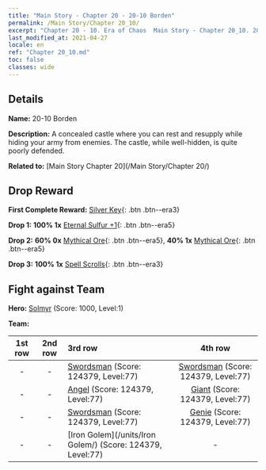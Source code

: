 ```yaml
---
title: "Main Story - Chapter 20 - 20-10 Borden"
permalink: /Main Story/Chapter 20_10/
excerpt: "Chapter 20 - 10. Era of Chaos  Main Story - Chapter 20_10. 20-10 Borden"
last_modified_at: 2021-04-27
locale: en
ref: "Chapter 20_10.md"
toc: false
classes: wide
---
```


## Details

 **Name:** 20-10 Borden

 **Description:** A concealed castle where you can rest and resupply while hiding your army from enemies. The castle, while well-hidden, is quite poorly defended.

 **Related to:** [Main Story Chapter 20](/Main Story/Chapter 20/)

## Drop Reward

 **First Complete Reward:** [Silver Key](/Items/con_693/){: .btn .btn--era3}

 **Drop 1:** **100% 1x** [Eternal Sulfur +1](/Items/mat_71/){: .btn .btn--era5}

 **Drop 2:** **60% 0x** [Mythical Ore](/Items/mat_61/){: .btn .btn--era5}, **40% 1x** [Mythical Ore](/Items/mat_61/){: .btn .btn--era5}

 **Drop 3:** **100% 1x** [Spell Scrolls](/Items/con_694/){: .btn .btn--era3}


## Fight against Team
 **Hero:** [Solmyr](/heroes/Solmyr/) (Score: 1000, Level:1)

 **Team:**


  | 1st row | 2nd row | 3rd row | 4th row |
  |:----:|:----:|:----|:----:|
  | - | - | [Swordsman](/units/Swordsman/) (Score: 124379, Level:77)  | [Swordsman](/units/Swordsman/) (Score: 124379, Level:77)  |
  | - | - | [Angel](/units/Angel/) (Score: 124379, Level:77)  | [Giant](/units/Giant/) (Score: 124379, Level:77)  |
  | - | - | [Swordsman](/units/Swordsman/) (Score: 124379, Level:77)  | [Genie](/units/Genie/) (Score: 124379, Level:77)  |
  | - | - | [Iron Golem](/units/Iron Golem/) (Score: 124379, Level:77)  | - |


